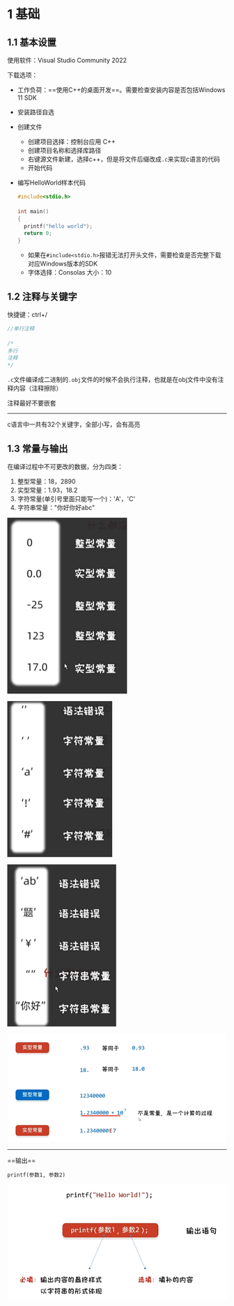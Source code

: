 # 1 基础

## 1.1 基本设置

使用软件：Visual Studio Community 2022

下载选项：

- 工作负荷：==使用C++的桌面开发==。需要检查安装内容是否包括Windows 11 SDK
- 安装路径自选



- 创建文件
  - 创建项目选择：控制台应用 C++
  - 创建项目名称和选择库路径
  - 右键源文件新建，选择c++，但是将文件后缀改成`.c`来实现c语言的代码
  - 开始代码



- 编写HelloWorld样本代码
  ```c
  #include<stdio.h>
  
  int main()
  {
  	printf("hello world");
  	return 0;
  }
  ```
  
  - 如果在`#include<stdio.h>`报错无法打开头文件，需要检查是否完整下载对应Windows版本的SDK
  - 字体选择：Consolas 大小：10

## 1.2 注释与关键字

快捷键：ctrl+/

```c
//单行注释

/*
多行
注释
*/
```

`.c`文件编译成二进制的`.obj`文件的时候不会执行注释，也就是在obj文件中没有注释内容（注释擦除）

注释最好不要嵌套

---

c语言中一共有32个关键字，全部小写，会有高亮

## 1.3 常量与输出

在编译过程中不可更改的数据，分为四类：

1. 整型常量：18，2890
2. 实型常量：1.93，18.2
3. 字符常量(单引号里面只能写一个)：'A'，'C'
4. 字符串常量："你好你好abc"

![image-20250508134743780](./assets/c.assets/image-20250508134743780.png)

![image-20250508134758086](./assets/c.assets/image-20250508134758086.png)

![image-20250508134823882](./assets/c.assets/image-20250508134823882.png)

![image-20250508134928223](./assets/c.assets/image-20250508134928223.png)



---

==输出==

`printf(参数1, 参数2)`

![image-20250508135137093](./assets/c.assets/image-20250508135137093.png)
